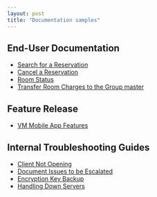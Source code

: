 ```yaml
---
layout: post
title: "Documentation samples"
---
```


## End-User Documentation

<ul>
  <li><a href="https://blake1ward.github.io/portfolio/search-res/" target="_blank">Search for a Reservation</a></li>
  <li><a href="https://blake1ward.github.io/portfolio/cancel-res/" target="_blank">Cancel a Reservation</a></li>
  <li><a href="https://blake1ward.github.io/portfolio/room-status/" target="_blank">Room Status</a></li>
  <li><a href="https://blake1ward.github.io/portfolio/transfer-charges/" target="_blank">Transfer Room Charges to the Group master</a></li>
</ul>

## Feature Release
<ul>
<li><a href="https://blake1ward.github.io/portfolio/mobile-app/" target="_blank">VM Mobile App Features</a></li>
  </ul>

## Internal Troubleshooting Guides
<ul>
<li><a href="https://blake1ward.github.io/portfolio/client-not-opening/" target="_blank">Client Not Opening</a></li>
<li><a href="https://blake1ward.github.io/portfolio/doc-issues/" target="_blank">Document Issues to be Escalated</a></li>
<li><a href="https://blake1ward.github.io/portfolio/encryption-key/" target="_blank">Encryption Key Backup</a></li>
<li><a href="https://blake1ward.github.io/portfolio/down-servers/" target="_blank">Handling Down Servers</a></li>
  </ul>
